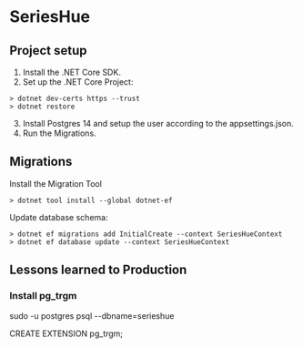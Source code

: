 # SeriesHue

## Project setup

1. Install the .NET Core SDK.
2. Set up the .NET Core Project:
```
> dotnet dev-certs https --trust
> dotnet restore
```

3. Install Postgres 14 and setup the user according to the appsettings.json.
4. Run the Migrations.

## Migrations

Install the Migration Tool
```
> dotnet tool install --global dotnet-ef
```

Update database schema:
```
> dotnet ef migrations add InitialCreate --context SeriesHueContext
> dotnet ef database update --context SeriesHueContext
```

## Lessons learned to Production

### Install pg_trgm

sudo -u postgres psql --dbname=serieshue

CREATE EXTENSION pg_trgm;
